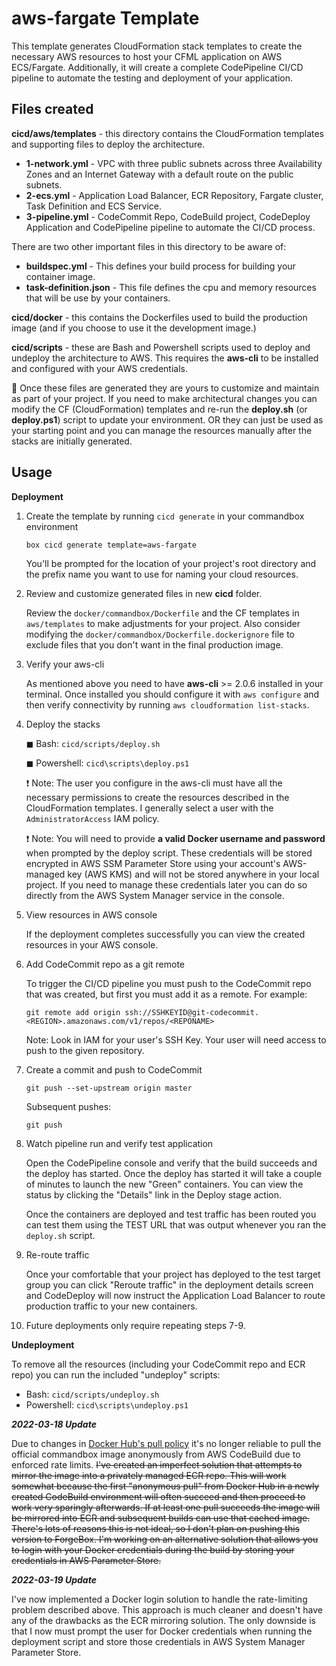 # aws-fargate Template

This template generates CloudFormation stack templates to create the necessary AWS resources to host your CFML
application on AWS ECS/Fargate.  Additionally, it will create a complete CodePipeline CI/CD pipeline to automate the
testing and deployment of your application.

## Files created 
**cicd/aws/templates** - this directory contains the CloudFormation templates and supporting files to deploy the architecture.

 * **1-network.yml** - VPC with three public subnets across three Availability Zones and an Internet
  Gateway with a default route on the public subnets.
 * **2-ecs.yml** - Application Load Balancer, ECR Repository, Fargate cluster, Task Definition and ECS Service.
 * **3-pipeline.yml** - CodeCommit Repo, CodeBuild project, CodeDeploy Application and CodePipeline pipeline to automate
   the CI/CD process.

There are two other important files in this directory to be aware of:
  
  * **buildspec.yml** - This defines your build process for building your container image.
  * **task-definition.json** - This file defines the cpu and memory resources that will be use by your containers.

**cicd/docker** - this contains the Dockerfiles used to build the production image (and if you choose to use it the
development image.)

**cicd/scripts** - these are Bash and Powershell scripts used to deploy and undeploy the architecture to AWS. This
requires the **aws-cli** to be installed and configured with your AWS credentials.

🌟 Once these files are generated they are yours to customize and maintain as part of your project.  If you need to make
architectural changes you can modify the CF (CloudFormation) templates and re-run the **deploy.sh** (or **deploy.ps1**) 
script to update your environment.  OR they can just be used as your starting point and you can manage the resources 
manually after the stacks are initially generated.

## Usage 

**Deployment**

1. Create the template by running `cicd generate` in your commandbox environment
    ```
    box cicd generate template=aws-fargate
    ```
    You'll be prompted for the location of your project's root directory and the prefix name you want to use for naming your cloud resources.  

2. Review and customize generated files in new **cicd** folder.

    Review the `docker/commandbox/Dockerfile` and the CF templates in `aws/templates` to make adjustments for your project. Also consider modifying the `docker/commandbox/Dockerfile.dockerignore` file to exclude files that you don't want in the final production image.

3. Verify your aws-cli

    As mentioned above you need to have **aws-cli** >= 2.0.6 installed in your terminal.  Once installed you should configure it with `aws configure` and then verify connectivity by running `aws cloudformation list-stacks`.

4. Deploy the stacks 

    ◼ Bash: `cicd/scripts/deploy.sh`

    ◼ Powershell: `cicd\scripts\deploy.ps1`

    ❗ Note: The user you configure in the aws-cli must have all the necessary permissions to create the resources described in the CloudFormation templates.  I generally select a user with the `AdministratorAccess` IAM policy.

    ❗ Note: You will need to provide **a valid Docker username and password** when prompted by the deploy script. These credentials will be stored encrypted in AWS SSM Parameter Store using your account's AWS-managed key (AWS KMS) and will not be stored anywhere in your local project.  If you need to manage these credentials later you can do so directly from the AWS System Manager service in the console.

5. View resources in AWS console

    If the deployment completes successfully you can view the created resources in your AWS console.  

6. Add CodeCommit repo as a git remote 

    To trigger the CI/CD pipeline you must push to the CodeCommit repo that was created, but first you must add it as a remote.  For example:

    ```
    git remote add origin ssh://SSHKEYID@git-codecommit.<REGION>.amazonaws.com/v1/repos/<REPONAME>
    ```

    Note: Look in IAM for your user's SSH Key.  Your user will need access to push to the given repository.

7. Create a commit and push to CodeCommit 

    ```
    git push --set-upstream origin master
    ```

    Subsequent pushes:

    ```
    git push
    ```

8. Watch pipeline run and verify test application

    Open the CodePipeline console and verify that the build succeeds and the deploy has started. Once the deploy has started it will take a couple of minutes to launch the new "Green" containers.  You can view the status by clicking the "Details" link in the Deploy stage action.

    Once the containers are deployed and test traffic has been routed you can test them using the TEST URL that was output whenever you ran the `deploy.sh` script.

9. Re-route traffic 

    Once your comfortable that your project has deployed to the test target group you can click "Reroute traffic" in the deployment details screen and CodeDeploy will now instruct the Application Load Balancer to route production traffic to your new containers.  

10. Future deployments only require repeating steps 7-9.

**Undeployment**

To remove all the resources (including your CodeCommit repo and ECR repo) you can run the included "undeploy" scripts:

 * Bash: `cicd/scripts/undeploy.sh`
 * Powershell: `cicd\scripts\undeploy.ps1`

 ***2022-03-18 Update***
 
 Due to changes in [Docker Hub's pull policy](https://docs.docker.com/docker-hub/download-rate-limit/) it's no longer
 reliable to pull the official commandbox image anonymously from AWS CodeBuild due to enforced rate limits.  ~~I've
 created an imperfect solution that attempts to mirror the image into a privately managed ECR repo.  This will work
 somewhat because the first "anonymous pull" from Docker Hub in a newly created CodeBuild environment will often succeed
 and then proceed to work very sparingly afterwards.  If at least one pull succeeds the image will be mirrored into ECR
 and subsequent builds can use that cached image.  There's lots of reasons this is not ideal, so I don't plan on
 pushing this version to ForgeBox.  I'm working on an alternative solution that allows you to login with your Docker
 credentials during the build by storing your credentials in AWS Parameter Store.~~

***2022-03-19 Update***

I've now implemented a Docker login solution to handle the rate-limiting problem described above.  This approach
is much cleaner and doesn't have any of the drawbacks as the ECR mirroring solution.  The only downside is that I now
must prompt the user for Docker credentials when running the deployment script and store those credentials in AWS
System Manager Parameter Store.
